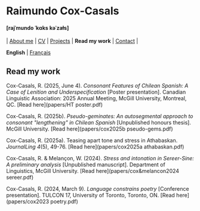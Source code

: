 # Raimundo Cox-Casals
#### [rajˈmundo ˈkɑks kəˈzaɫs]

| [About me](README.md) | [CV](cv.md) | [Projects](projects.md) | **Read my work** | [Contact](contact.md) |

**English** \| [Français](french/papersfr.md)

## Read my work

Cox-Casals, R. (2025, June 4). _Consonant Features of Chilean Spanish: A Case of
Lenition and Underspecification_ \[Poster presentation\]. Canadian Linguistic Association: 2025 Annual Meeting, McGill University, Montreal, QC. [Read here](papers/HT poster.pdf)

Cox-Casals, R. (2025b). _Pseudo-geminates: An autosegmental approach to consonant "lengthening" in Chilean Spanish_ \[Unpublished honours thesis\]. McGill University. [Read here](papers/cox2025b pseudo-gems.pdf)

Cox-Casals, R. (2025a). Teasing apart tone and stress in Athabaskan. _JournalLing 4_(5), 49-76. [Read here](papers/cox2025a athabaskan.pdf)

Cox-Casals, R. & Melançon, W. (2024). _Stress and intonation in Sereer-Sine: A preliminary analysis_ \[Unpublished manuscript\]. Department of Linguistics, McGill University. [Read here](papers/cox&melancon2024 sereer.pdf)

Cox-Casals, R. (2024, March 9). _Language constrains poetry_ \[Conference presentation\]. TULCON 17, University of Toronto, Toronto, ON. [Read here](papers/cox2023 poetry.pdf)
